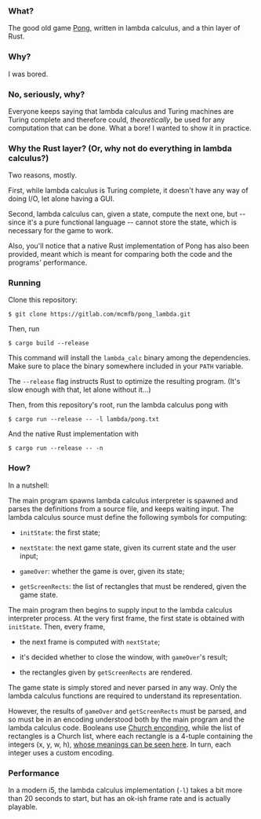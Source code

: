 ### What?

The good old game [Pong](https://en.wikipedia.org/wiki/Pong),
written in lambda calculus, and a thin layer of Rust.

### Why?

I was bored.

### No, seriously, why?

Everyone keeps saying that lambda calculus and Turing machines are Turing
complete and therefore could, _theoretically_, be used for any computation
that can be done. What a bore! I wanted to show it in practice.

### Why the Rust layer? (Or, why not do everything in lambda calculus?)

Two reasons, mostly.

First, while lambda calculus is Turing complete, it doesn't have any way of
doing I/O, let alone having a GUI.

Second, lambda calculus can, given a state, compute the next one, but
-- since it's a pure functional language -- cannot store the state, which
is necessary for the game to work.

Also, you'll notice that a native Rust implementation of Pong has also been
provided, meant which is meant for comparing both the code and the programs'
performance.

### Running

Clone this repository:

```
$ git clone https://gitlab.com/mcmfb/pong_lambda.git
```

Then, run

```
$ cargo build --release
```

This command will install the `lambda_calc` binary among the dependencies.
Make sure to place the binary somewhere included in your `PATH` variable.

The `--release` flag instructs Rust to optimize the resulting program.
(It's slow enough with that, let alone without it...)

Then, from this repository's root, run the lambda calculus pong with

```
$ cargo run --release -- -l lambda/pong.txt
```

And the native Rust implementation with

```
$ cargo run --release -- -n
```

### How?

In a nutshell:

The main program spawns lambda calculus interpreter is spawned and
parses the definitions from a source file, and keeps waiting input.
The lambda calculus source must define the following symbols for computing:

- `initState`: the first state;

- `nextState`: the next game state, given its current state and the user input;

- `gameOver`: whether the game is over, given its state;

- `getScreenRects`: the list of rectangles that must be rendered, given the game state.

The main program then begins to supply input to the lambda calculus
interpreter process.
At the very first frame, the first state is obtained with `initState`.
Then, every frame,

- the next frame is computed with `nextState`;

- it's decided whether to close the window, with `gameOver`'s result;

- the rectangles given by `getScreenRects` are rendered.

The game state is simply stored and never parsed in any way. Only the lambda
calculus functions are required to understand its representation.

However, the results of `gameOver` and `getScreenRects` must be parsed,
and so must be in an encoding understood both by the main program and the
lambda calculus code.
Booleans use [Church enconding](https://en.wikipedia.org/wiki/Church_encoding),
while the list of rectangles is a Church list,
where each rectangle is a 4-tuple containing the integers (x, y, w, h),
[whose meanings can be seen here](https://wiki.libsdl.org/SDL_Rect).
In turn, each integer uses a custom encoding.

### Performance

In a modern i5, the lambda calculus implementation (`-l`) takes a bit more than
20 seconds to start, but has an ok-ish frame rate and is actually playable.